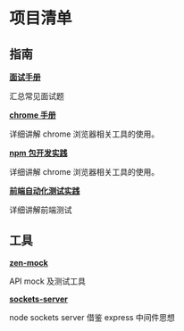 # 项目清单
## 指南

**[面试手册](https://github.com/zenHeart/web-interview)** <Badge text="进行中" type="error"/>

汇总常见面试题

**[chrome 手册](./chrome)** <Badge text="待完善" type="warning"/>

详细讲解 chrome 浏览器相关工具的使用。

**[npm 包开发实践](http://blog.zenheart.site/make-npm/#/)** <Badge text="已完成"/>

详细讲解 chrome 浏览器相关工具的使用。

**[前端自动化测试实践](https://github.com/zenHeart/frontend-test)** <Badge text="已完成"/>

详细讲解前端测试

## 工具

**[zen-mock](https://github.com/zenHeart/zen-mock/tree/master/packages/zen-mock)** <Badge text="已完成" />

API mock 及测试工具

**[sockets-server](https://github.com/zenHeart/sockets-server/tree/master)** <Badge text="已完成" />

node sockets server 借鉴 express 中间件思想

